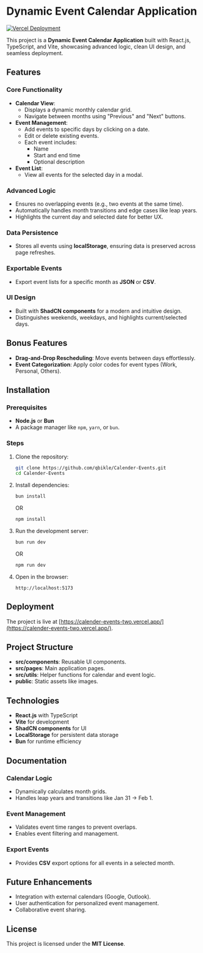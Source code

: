 
# Dynamic Event Calendar Application

[![Vercel Deployment](https://img.shields.io/badge/Deployed%20on-Vercel-brightgreen)](https://calender-events-two.vercel.app/)

This project is a **Dynamic Event Calendar Application** built with React.js, TypeScript, and Vite, showcasing advanced logic, clean UI design, and seamless deployment.

## Features

### Core Functionality
- **Calendar View**:
  - Displays a dynamic monthly calendar grid.
  - Navigate between months using "Previous" and "Next" buttons.
- **Event Management**:
  - Add events to specific days by clicking on a date.
  - Edit or delete existing events.
  - Each event includes:
    - Name
    - Start and end time
    - Optional description
- **Event List**:
  - View all events for the selected day in a modal.

### Advanced Logic
- Ensures no overlapping events (e.g., two events at the same time).
- Automatically handles month transitions and edge cases like leap years.
- Highlights the current day and selected date for better UX.

### Data Persistence
- Stores all events using **localStorage**, ensuring data is preserved across page refreshes.

### Exportable Events
- Export event lists for a specific month as **JSON** or **CSV**.

### UI Design
- Built with **ShadCN components** for a modern and intuitive design.
- Distinguishes weekends, weekdays, and highlights current/selected days.

## Bonus Features
- **Drag-and-Drop Rescheduling**: Move events between days effortlessly.
- **Event Categorization**: Apply color codes for event types (Work, Personal, Others).

## Installation

### Prerequisites
- **Node.js** or **Bun**
- A package manager like `npm`, `yarn`, or `bun`.

### Steps
1. Clone the repository:
   ```bash
   git clone https://github.com/qbikle/Calender-Events.git
   cd Calender-Events
   ```

2. Install dependencies:
   ```bash
   bun install
   ```
   OR
    ```bash
   npm install
   ```

3. Run the development server:
   ```bash
   bun run dev
   ```
   OR
   ```bash
   npm run dev
   ```

4. Open in the browser:
   ```plaintext
   http://localhost:5173
   ```

## Deployment
The project is live at [https://calender-events-two.vercel.app/](https://calender-events-two.vercel.app/).

## Project Structure
- **src/components**: Reusable UI components.
- **src/pages**: Main application pages.
- **src/utils**: Helper functions for calendar and event logic.
- **public**: Static assets like images.

## Technologies
- **React.js** with TypeScript
- **Vite** for development
- **ShadCN components** for UI
- **LocalStorage** for persistent data storage
- **Bun** for runtime efficiency

## Documentation
### Calendar Logic
- Dynamically calculates month grids.
- Handles leap years and transitions like Jan 31 → Feb 1.

### Event Management
- Validates event time ranges to prevent overlaps.
- Enables event filtering and management.

### Export Events
- Provides **CSV** export options for all events in a selected month.

## Future Enhancements
- Integration with external calendars (Google, Outlook).
- User authentication for personalized event management.
- Collaborative event sharing.

## License
This project is licensed under the **MIT License**.